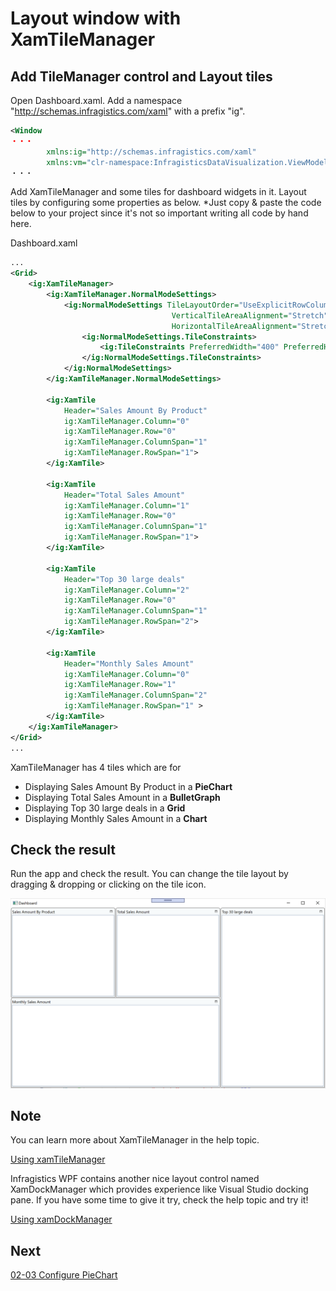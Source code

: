 # Layout window with XamTileManager


## Add TileManager control and Layout tiles

Open Dashboard.xaml. Add a namespace "http://schemas.infragistics.com/xaml" with a prefix "ig".

```xml
<Window 
・・・
        xmlns:ig="http://schemas.infragistics.com/xaml"
        xmlns:vm="clr-namespace:InfragisticsDataVisualization.ViewModel">
・・・
```

Add XamTileManager and some tiles for dashboard widgets in it. Layout tiles by configuring some properties as below. *Just copy & paste the code below to your project since it's not so important writing all code by hand here.

Dashboard.xaml

```xml
...
<Grid>
    <ig:XamTileManager>
        <ig:XamTileManager.NormalModeSettings>
            <ig:NormalModeSettings TileLayoutOrder="UseExplicitRowColumnOnTile"
                                    VerticalTileAreaAlignment="Stretch"
                                    HorizontalTileAreaAlignment="Stretch">
                <ig:NormalModeSettings.TileConstraints>
                    <ig:TileConstraints PreferredWidth="400" PreferredHeight="300"/>
                </ig:NormalModeSettings.TileConstraints>
            </ig:NormalModeSettings>
        </ig:XamTileManager.NormalModeSettings>

        <ig:XamTile
            Header="Sales Amount By Product"
            ig:XamTileManager.Column="0"
            ig:XamTileManager.Row="0" 
            ig:XamTileManager.ColumnSpan="1"
            ig:XamTileManager.RowSpan="1">
        </ig:XamTile>

        <ig:XamTile
            Header="Total Sales Amount"
            ig:XamTileManager.Column="1"
            ig:XamTileManager.Row="0" 
            ig:XamTileManager.ColumnSpan="1"
            ig:XamTileManager.RowSpan="1">
        </ig:XamTile>

        <ig:XamTile
            Header="Top 30 large deals"
            ig:XamTileManager.Column="2"
            ig:XamTileManager.Row="0" 
            ig:XamTileManager.ColumnSpan="1"
            ig:XamTileManager.RowSpan="2">
        </ig:XamTile>

        <ig:XamTile
            Header="Monthly Sales Amount"
            ig:XamTileManager.Column="0"
            ig:XamTileManager.Row="1" 
            ig:XamTileManager.ColumnSpan="2"
            ig:XamTileManager.RowSpan="1" >
        </ig:XamTile>
    </ig:XamTileManager>
</Grid>
...
```

XamTileManager has 4 tiles which are for
 - Displaying Sales Amount By Product in a **PieChart**
 - Displaying Total Sales Amount in a **BulletGraph**
 - Displaying Top 30 large deals in a **Grid**
 - Displaying Monthly Sales Amount in a **Chart**

## Check the result

Run the app and check the result. You can change the tile layout by dragging & dropping or clicking on the tile icon.

![](../assets/03-02-01.png)

## Note
You can learn more about XamTileManager in the help topic.

[Using xamTileManager](https://www.infragistics.com/help/wpf/xamtilemanager-using-xamtilemanager)

Infragistics WPF contains another nice layout control named XamDockManager which provides experience like Visual Studio docking pane. If you have some time to give it try, check the help topic and try it!

[Using xamDockManager](https://www.infragistics.com/help/wpf/xamdockmanager-using-xamdockmanager)



## Next
[02-03 Configure PieChart](02-03-Configure-PieChart.md)
